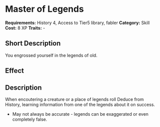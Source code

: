 # Master of Legends

**Requirements:** History 4, Access to Tier5 library, fabler
**Category:** Skill
**Cost:** 8 XP
**Traits:** -


## Short Description
You engrossed yourself in the legends of old.

## Effect

## Description
When encoutering a creature or a place of legends roll Deduce from History, learning information from one of the legends about it on success.
- May not always be accurate - legends can be exaggerated or even completely false.
